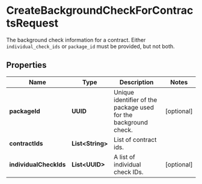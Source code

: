 

# CreateBackgroundCheckForContractsRequest

The background check information for a contract. Either `individual_check_ids` or `package_id` must be provided, but not both.

## Properties

| Name | Type | Description | Notes |
|------------ | ------------- | ------------- | -------------|
|**packageId** | **UUID** | Unique identifier of the package used for the background check. |  [optional] |
|**contractIds** | **List&lt;String&gt;** | List of contract ids. |  |
|**individualCheckIds** | **List&lt;UUID&gt;** | A list of individual check IDs. |  [optional] |



